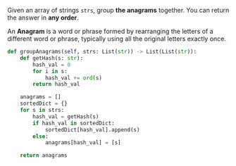 Given an array of strings `strs`, group **the anagrams** together. You can return the answer in **any order**.

An **Anagram** is a word or phrase formed by rearranging the letters of a different word or phrase, typically using all the original letters exactly once.

```python 
def groupAnagrams(self, strs: List(str)) -> List(List(str)):
	def getHash(s: str):
		hash_val = 0 
		for i in s:
			hash_val += ord(s)
		return hash_val

	anagrams = []
	sortedDict = {}
	for s in strs:
		hash_val = getHash(s)
		if hash_val in sortedDict:
			sortedDict[hash_val].append(s)
		else:
			anagrams[hash_val] = [s]

	return anagrams
```
